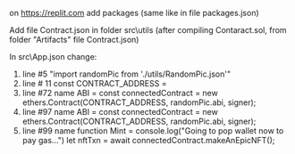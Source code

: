 on https://replit.com add packages (same like in file packages.json)


Add file Contract.json in folder src\utils    (after compiling Contaract.sol, from folder "Artifacts" file Contract.json) 


In src\App.json change:


  1. line #5 "import randomPic from './utils/RandomPic.json'"
  2. line # 11 const CONTRACT_ADDRESS = 
  3. line #72 name ABI = const connectedContract = new ethers.Contract(CONTRACT_ADDRESS, randomPic.abi, signer);
  4. line #97 name ABI = const connectedContract = new ethers.Contract(CONTRACT_ADDRESS, randomPic.abi, signer);
  5. line #99  name function Mint = console.log("Going to pop wallet now to pay gas...")  let nftTxn = await connectedContract.makeAnEpicNFT();

